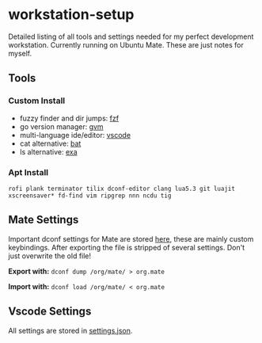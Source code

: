 # workstation-setup

Detailed listing of all tools and settings needed for my perfect development workstation. Currently running on Ubuntu Mate. These are just notes for myself.

## Tools

### Custom Install

- fuzzy finder and dir jumps: [fzf](https://github.com/junegunn/fzf)
- go version manager: [gvm](https://github.com/moovweb/gvm)
- multi-language ide/editor: [vscode](https://code.visualstudio.com/download)
- cat alternative: [bat](https://github.com/sharkdp/bat) 
- ls alternative: [exa](https://the.exa.website/)

### Apt Install

`rofi plank terminator tilix dconf-editor clang lua5.3 git luajit xscreensaver* fd-find vim ripgrep nnn ncdu tig`

## Mate Settings

Important dconf settings for Mate are stored [here](mate-settings), these are mainly custom keybindings. After exporting the file is stripped of several settings. Don't just overwrite the old file!

**Export with:** `dconf dump /org/mate/ > org.mate`

**Import with:** `dconf load /org/mate/ < org.mate`

## Vscode Settings

All settings are stored in [settings.json](vscode-settings/settings.json).
